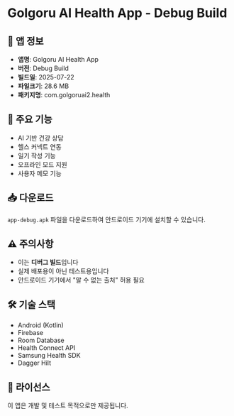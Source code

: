 # Golgoru AI Health App - Debug Build

## 📱 앱 정보
- **앱명**: Golgoru AI Health App
- **버전**: Debug Build
- **빌드일**: 2025-07-22
- **파일크기**: 28.6 MB
- **패키지명**: com.golgoruai2.health

## 🏥 주요 기능
- AI 기반 건강 상담
- 헬스 커넥트 연동
- 일기 작성 기능
- 오프라인 모드 지원
- 사용자 메모 기능

## 📥 다운로드
`app-debug.apk` 파일을 다운로드하여 안드로이드 기기에 설치할 수 있습니다.

## ⚠️ 주의사항
- 이는 **디버그 빌드**입니다
- 실제 배포용이 아닌 테스트용입니다
- 안드로이드 기기에서 "알 수 없는 출처" 허용 필요

## 🛠️ 기술 스택
- Android (Kotlin)
- Firebase
- Room Database
- Health Connect API
- Samsung Health SDK
- Dagger Hilt

## 📄 라이선스
이 앱은 개발 및 테스트 목적으로만 제공됩니다.
